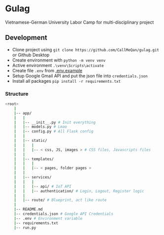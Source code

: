 # Gulag

Vietnamese-German University Labor Camp for multi-disciplinary project

## Development

- Clone project using `git clone https://github.com/CallMeQan/gulag.git` or Github Desktop
- Create environment with `python -m venv venv`
- Active environment `.\venv\Scripts\activate`
- Create file `.env` from [.env.example](./.env.example)
- Setup Google Gmail API and put the json file into `credentials.json`
- Install all packages `pip install -r requirements.txt`

### Structure

```bash
<root>
    |
    |-- app/
    |   |
    |   |-- __init__.py # Init everything
    |   |-- models.py # Lmao
    |   |-- config.py # All Flask config
    |   |
    |   |-- static/
    |   |   |
    |   |   |-- < css, JS, images > # CSS files, Javascripts files
    |   |
    |   |-- templates/
    |   |   |
    |   |   |-- < pages, folder pages >
    |   |
    |   |-- services/
    |   |   |
    |   |   |-- api/ # IoT API
    |   |   |-- authentication/ # Login, Logout, Register logic
    |   |
    |   |-- route/ # Blueprint, act like route
    |
    |-- README.md
    |-- credentials.json # Google API Credentials
    |-- .env # Environment variable
    |-- requirements.txt
    |-- run.py
```
